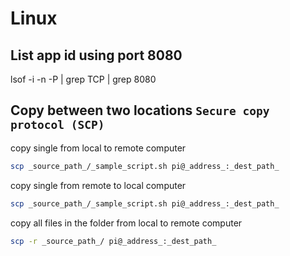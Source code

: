 # Linux

## List app id using port 8080

lsof -i -n -P | grep TCP | grep 8080

## Copy between two locations `Secure copy protocol (SCP)`

copy single from local to remote computer
```sh
scp _source_path_/_sample_script.sh pi@_address_:_dest_path_
```


copy single from remote to local computer
```sh
scp _source_path_/_sample_script.sh pi@_address_:_dest_path_
```


copy all files in the folder from local to remote computer
```sh
scp -r _source_path_/ pi@_address_:_dest_path_
```
